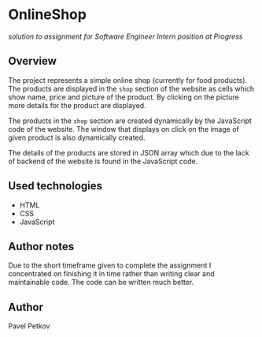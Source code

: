 # OnlineShop

*solution to assignment for Software Engineer Intern position at Progress*

## Overview

The project represents a simple online shop (currently for food products). The products are displayed in the `shop` section of the website as cells which show name, price and picture of the product. By clicking on the picture more details for the product are displayed.

The products in the `shop` section are created dynamically by the JavaScript code of the website. The window that displays on click on the image of given product is also dynamically created.

The details of the products are stored in JSON array which due to the lack of backend of the website is found in the JavaScript code.

## Used technologies

* HTML
* CSS
* JavaScript

## Author notes

Due to the short timeframe given to complete the assignment I concentrated on finishing it in time rather than writing clear and maintainable code. The code can be written much better.

## Author

Pavel Petkov